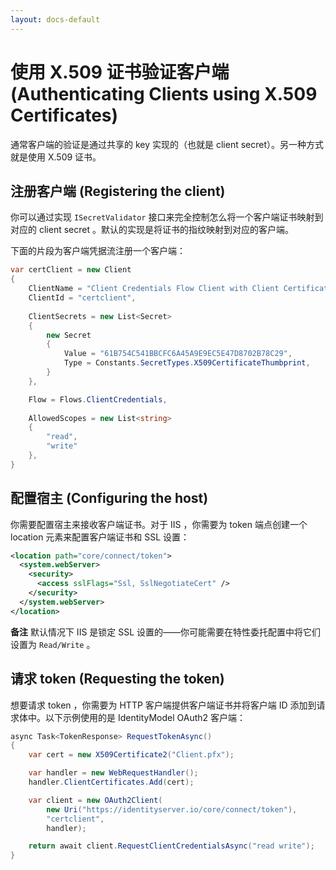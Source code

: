 ```yaml
---
layout: docs-default
---
```


# 使用 X.509 证书验证客户端 (Authenticating Clients using X.509 Certificates)

通常客户端的验证是通过共享的 key 实现的（也就是 client secret）。另一种方式就是使用 X.509 证书。

## 注册客户端 (Registering the client)

你可以通过实现 `ISecretValidator` 接口来完全控制怎么将一个客户端证书映射到对应的 client secret 。默认的实现是将证书的指纹映射到对应的客户端。

下面的片段为客户端凭据流注册一个客户端：

```csharp
var certClient = new Client
{
    ClientName = "Client Credentials Flow Client with Client Certificate",                   
    ClientId = "certclient",
    
    ClientSecrets = new List<Secret>
    { 
        new Secret
        {
            Value = "61B754C541BBCFC6A45A9E9EC5E47D8702B78C29",
            Type = Constants.SecretTypes.X509CertificateThumbprint,
        }
    },

    Flow = Flows.ClientCredentials,
                    
    AllowedScopes = new List<string> 
    {
        "read", 
        "write"
    },
}
```

## 配置宿主 (Configuring the host)

你需要配置宿主来接收客户端证书。对于 IIS ，你需要为 token 端点创建一个 location 元素来配置客户端证书和 SSL 设置：

```xml
<location path="core/connect/token">
  <system.webServer>
    <security>
      <access sslFlags="Ssl, SslNegotiateCert" />
    </security>
  </system.webServer>
</location>
```

**备注** 默认情况下 IIS 是锁定 SSL 设置的——你可能需要在特性委托配置中将它们设置为 `Read/Write` 。

## 请求 token (Requesting the token)

想要请求 token ，你需要为 HTTP 客户端提供客户端证书并将客户端 ID 添加到请求体中。以下示例使用的是 IdentityModel OAuth2 客户端：

```csharp
async Task<TokenResponse> RequestTokenAsync()
{
    var cert = new X509Certificate2("Client.pfx");

    var handler = new WebRequestHandler();
    handler.ClientCertificates.Add(cert);

    var client = new OAuth2Client(
        new Uri("https://identityserver.io/core/connect/token"),
        "certclient",
        handler);

    return await client.RequestClientCredentialsAsync("read write");
}
```
